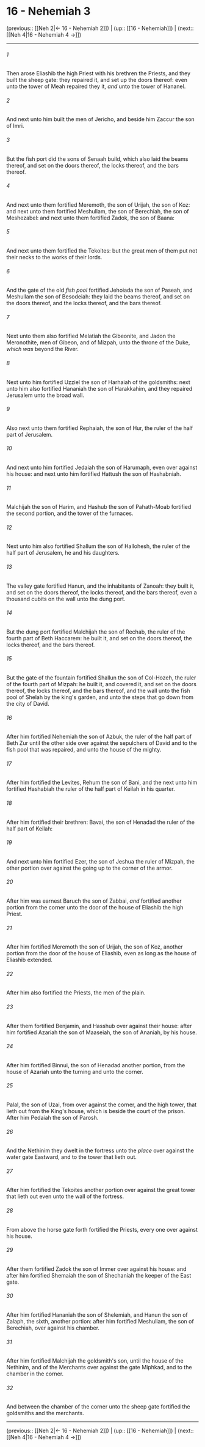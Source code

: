 # 16 - Nehemiah 3

(previous:: [[Neh 2|← 16 - Nehemiah 2]]) | (up:: [[16 - Nehemiah]]) | (next:: [[Neh 4|16 - Nehemiah 4 →]])

***


###### 1 
Then arose Eliashib the high Priest with his brethren the Priests, and they built the sheep gate: they repaired it, and set up the doors thereof: even unto the tower of Meah repaired they it, _and_ unto the tower of Hananel. 

###### 2 
And next unto him built the men of Jericho, and beside him Zaccur the son of Imri. 

###### 3 
But the fish port did the sons of Senaah build, which also laid the beams thereof, and set on the doors thereof, the locks thereof, and the bars thereof. 

###### 4 
And next unto them fortified Meremoth, the son of Urijah, the son of Koz: and next unto them fortified Meshullam, the son of Berechiah, the son of Meshezabel: and next unto them fortified Zadok, the son of Baana: 

###### 5 
And next unto them fortified the Tekoites: but the great men of them put not their necks to the works of their lords. 

###### 6 
And the gate of the old _fish pool_ fortified Jehoiada the son of Paseah, and Meshullam the son of Besodeiah: they laid the beams thereof, and set on the doors thereof, and the locks thereof, and the bars thereof. 

###### 7 
Next unto them also fortified Melatiah the Gibeonite, and Jadon the Meronothite, men of Gibeon, and of Mizpah, unto the throne of the Duke, _which was_ beyond the River. 

###### 8 
Next unto him fortified Uzziel the son of Harhaiah of the goldsmiths: next unto him also fortified Hananiah the son of Harakkahim, and they repaired Jerusalem unto the broad wall. 

###### 9 
Also next unto them fortified Rephaiah, the son of Hur, the ruler of the half part of Jerusalem. 

###### 10 
And next unto him fortified Jedaiah the son of Harumaph, even over against his house: and next unto him fortified Hattush the son of Hashabniah. 

###### 11 
Malchijah the son of Harim, and Hashub the son of Pahath-Moab fortified the second portion, and the tower of the furnaces. 

###### 12 
Next unto him also fortified Shallum the son of Hallohesh, the ruler of the half part of Jerusalem, he and his daughters. 

###### 13 
The valley gate fortified Hanun, and the inhabitants of Zanoah: they built it, and set on the doors thereof, the locks thereof, and the bars thereof, even a thousand cubits on the wall unto the dung port. 

###### 14 
But the dung port fortified Malchijah the son of Rechab, the ruler of the fourth part of Beth Haccarem: he built it, and set on the doors thereof, the locks thereof, and the bars thereof. 

###### 15 
But the gate of the fountain fortified Shallun the son of Col-Hozeh, the ruler of the fourth part of Mizpah: he built it, and covered it, and set on the doors thereof, the locks thereof, and the bars thereof, and the wall unto the fish pool of Shelah by the king's garden, and unto the steps that go down from the city of David. 

###### 16 
After him fortified Nehemiah the son of Azbuk, the ruler of the half part of Beth Zur until the other side over against the sepulchers of David and to the fish pool that was repaired, and unto the house of the mighty. 

###### 17 
After him fortified the Levites, Rehum the son of Bani, and the next unto him fortified Hashabiah the ruler of the half part of Keilah in his quarter. 

###### 18 
After him fortified their brethren: Bavai, the son of Henadad the ruler of the half part of Keilah: 

###### 19 
And next unto him fortified Ezer, the son of Jeshua the ruler of Mizpah, the other portion over against the going up to the corner of the armor. 

###### 20 
After him was earnest Baruch the son of Zabbai, _and_ fortified another portion from the corner unto the door of the house of Eliashib the high Priest. 

###### 21 
After him fortified Meremoth the son of Urijah, the son of Koz, another portion from the door of the house of Eliashib, even as long as the house of Eliashib extended. 

###### 22 
After him also fortified the Priests, the men of the plain. 

###### 23 
After them fortified Benjamin, and Hasshub over against their house: after him fortified Azariah the son of Maaseiah, the son of Ananiah, by his house. 

###### 24 
After him fortified Binnui, the son of Henadad another portion, from the house of Azariah unto the turning and unto the corner. 

###### 25 
Palal, the son of Uzai, from over against the corner, and the high tower, that lieth out from the King's house, which is beside the court of the prison. After him Pedaiah the son of Parosh. 

###### 26 
And the Nethinim they dwelt in the fortress unto the _place_ over against the water gate Eastward, and to the tower that lieth out. 

###### 27 
After him fortified the Tekoites another portion over against the great tower that lieth out even unto the wall of the fortress. 

###### 28 
From above the horse gate forth fortified the Priests, every one over against his house. 

###### 29 
After them fortified Zadok the son of Immer over against his house: and after him fortified Shemaiah the son of Shechaniah the keeper of the East gate. 

###### 30 
After him fortified Hananiah the son of Shelemiah, and Hanun the son of Zalaph, the sixth, another portion: after him fortified Meshullam, the son of Berechiah, over against his chamber. 

###### 31 
After him fortified Malchijah the goldsmith's son, until the house of the Nethinim, and of the Merchants over against the gate Miphkad, and to the chamber in the corner. 

###### 32 
And between the chamber of the corner unto the sheep gate fortified the goldsmiths and the merchants.

***

(previous:: [[Neh 2|← 16 - Nehemiah 2]]) | (up:: [[16 - Nehemiah]]) | (next:: [[Neh 4|16 - Nehemiah 4 →]])
